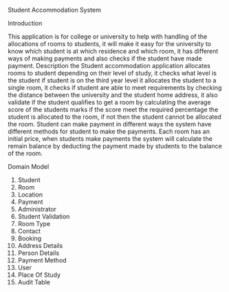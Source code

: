 Student Accommodation System

Introduction

This application is for college or university to help with handling of the allocations of rooms to students, it will make it easy for the university to know which student is at which residence and which room, it has different ways of making payments and also checks if the student have made payment.
Description
the Student accommodation application allocates rooms to student depending on their level of study, it checks what level is the student if student is on the third year level it allocates the student to a single room, it checks if student are able to meet requirements by checking the distance between the university and the student home address, it also validate if the student qualifies to get a room by calculating the average score of the students marks if the score meet the required percentage the student is allocated to the room, if not then the student cannot be allocated the room. Student can make payment in different ways the system have different methods for student to make the payments. Each room has an initial price, when students make payments the system will calculate the remain balance by deducting the payment made by students to the balance of the room.

Domain Model

1.	Student
2.	Room
3.	Location
4.	Payment
5.	Administrator
6.	Student Validation
7.	Room Type
8.	Contact
9.	Booking
10.	Address Details
11.	Person Details
12.	Payment Method
13.	User
14.	Place Of Study
15.	Audit Table

